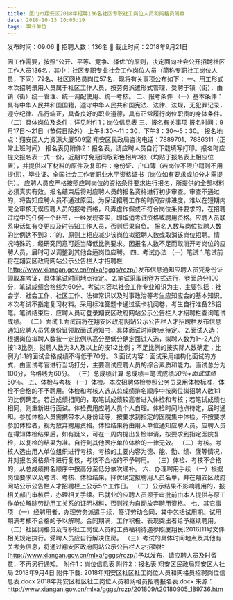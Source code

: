 ```yaml
---
title: 厦门市翔安区2018年招聘136名社区专职社工岗位人员和网格员简章
date: 2018-10-13 10:05:19
tags: 事业单位
---
```

发布时间：09.06   🌟   招聘人数：136名   🌈   截止时间：2018年9月21日
<!-- more -->
因工作需要，按照“公开、平等、竞争、择优”的原则，决定面向社会公开招聘社区工作人员136名，其中：社区专职专业社会工作岗位人员（简称专职社工岗位人员，下同）79名、社区网格员岗位57名，现将有关事项公布如下：
一、用工形式
本次招聘录用人员属于社区工作人员，按劳务派遣形式管理，受聘于镇（街），由镇（街）统一管理、统一调配使用、统一考核。
二、报考条件
（一）基本条件：具有中华人民共和国国籍，遵守中华人民共和国宪法、法律、法规，无犯罪记录，遵守纪律、品行端正，具备良好的职业道德，具有正常履行岗位职责的身体条件。
（二）具体岗位及条件：详见附件1：岗位信息表
三、报名有关事项
报名时间：9月17日～21日（节假日除外）
上午8:30～11：30，下午3：30～5：30。
报名地点：翔安区人力资源大厦509室
翔安区民政局咨询电话：7889701、7886311（正常上班时间）
报名表见附件2：报名表，请应聘人员自行下载填写打印。报名时应提交报名表一式一份，近期1寸免冠同版彩色相片3张（均贴于报名表上相应位置），并提供以下材料的原件及复印件：身份证、户口簿（若岗位不限户籍则不用提供）、毕业证、全国社会工作者职业水平资格证书（岗位如有要求或加分才需提供）。
应聘人员应严格按照应聘岗位的资格条件要求进行报名，所提供的全部材料必须真实有效。报名结束后将对应聘人员的报名资格进行初步审查。审查不通过的，将告知应聘人员不通过原因。为保证招聘工作的时间安排进度，难以在短期内完全审核无误应聘人员的报考资格，凡弄虚作假或不符合岗位条件要求的，在招聘过程中的任何一个环节，一经发现查实，即取消考试资格或聘用资格。应聘人员联系电话如有变更应及时告知工作人员，否则后果自负。
报名人数与岗位拟聘人数的比例达不到3：1的，原则上相应减少该岗位拟招聘人数或取消该岗位招聘。情况特殊的，经研究同意可适当降低比例要求。因报名人数不足而取消开考岗位的应聘人员，届时可以调整到其他合适岗位应聘。
四、考试办法
（一）笔试
1.笔试前将在翔安区政府网站公示公告栏人才招聘栏(http://www.xiangan.gov.cn/mlxa/gggs/rczp/)发布信息通知应聘人员凭身份证领取准考证，具体笔试时间地点待定。
2.笔试采取闭卷方式进行，卷面总分100分，笔试成绩合格线为60分。考试内容以社会工作专业知识为主，主要包括：社会学、社会工作、社区工作、法律常识以及时事政治等考生应知应会的基本知识。本次考试不指定复习材料。采用标准答题卡通过读卡机阅卷，考生自行准备2B铅笔。笔试结束后，应聘人员可登录翔安区政府网站公示公告栏人才招聘栏查询笔试成绩。
（二）面试
1.面试前将在翔安区政府网站公示公告栏人才招聘栏发布信息通知应聘人员凭身份证领取面试通知书，具体面试时间地点待定。
2.面试人选：根据岗位拟聘人数按一定比例从高分至低分确定面试人选，拟聘人数为1～2人的按1:3比例，拟聘人数为3人及以上的按1:2比例；不足比例的按实际人数确定；比例为1:1的面试合格成绩不得低于70分。
3.面试内容：面试采用结构化面试的方式，由面试考官进行当场打分，主要测试应聘人员的综合素质和能力。面试总分为100分，合格线为60分。
（三）总成绩计算
总成绩＝笔试成绩*50％+面试成绩*50％。
五、体检与考核
（一）体检。本次招聘体检参照公务员录用体检标准，体检不合格的不予聘用。体检和考核人选从总成绩排名顺序中按岗位拟招聘人数1:1的比例确定。若总成绩相同的，取笔试成绩较高者进入体检和考核；若笔试成绩也相同，则重新进行面试。体检费用应聘人员个人自理。体检时间地点待定，届时通知。参加体检人员需携带本人身份证等，按要求到指定的医院集中体检。不按要求参加体检者，视为放弃聘用资格。体检结果将由用人单位通知应聘人员。应聘人员在得知体检结果后，如有疑义，可在一周内提出复检申请，按要求到指定医院复检，以复检的结果为准。自行到其他医疗单位体检的一律无效。
（二）考核。考核人选由用人单位组织进行考核，考核的主要内容为德、能、勤、绩、廉等情况，并对报名资格条件进行复核，考核不合格的不予聘用。
（三）体检、考核不合格的，从总成绩排名顺序中按高分至低分依次递补。
六、办理聘用手续
（一）根据岗位要求以及考试、考核、体检结果，择优确定拟聘用人员名单，并在翔安区政府网站公示公告栏人才招聘栏上公示5个工作日。
（二）公示结果不影响聘用的，报相关部门审核后，办理相关手续。已就业的应聘人员须于审批前由本人提供与原工作单位解除劳动用工关系的证明材料，否则视为自动放弃聘用资格。
七、其它事项
（一）经聘用者，办理劳务派遣手续，签订劳动合同，其中包括试用期。试用期满考核不合格的予以解聘。合同期满，工作积极、表现突出者给予继续聘用。
（二）社区网格员及专职社工岗位人员的工资福利待遇参照厦翔民[2016]11号文件相关规定执行。受聘人员应自行解决住房。
（三）考试的具体时间地点及其他有关考务信息，将通过翔安区政府网站公示公告栏人才招聘栏(http://www.xiangan.gov.cn/mlxa/gggs/rczp/)予以发布，请应聘人员及时留意，不再另行通知。
附件1：岗位信息表
附件2：报名表
翔安区民政局翔安区人社局
2018年9月4日
附件下载:
2018年翔安区社区社工岗位人员和网格员招聘岗位信息表.docx
2018年翔安区社区社工岗位人员和网格员招聘报名表.docx
来源：
http://www.xiangan.gov.cn/mlxa/gggs/rczp/201809/t20180905_189736.htm
 
 